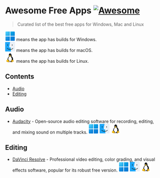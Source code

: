 # Awesome Free Apps [![Awesome](https://awesome.re/badge.svg)](https://github.com/Axorax/awesome-free-apps)

> Curated list of the best free apps for Windows, Mac and Linux

![Windows](win.svg) means the app has builds for Windows.\
![macOS](mac.svg) means the app has builds for macOS.\
![Linux](nix.svg) means the app has builds for Linux.

## Contents

- [Audio](#audio)
- [Editing](#editing)

## Audio

- [Audacity](https://www.audacityteam.org/download/) - Open-source audio editing software for recording, editing, and mixing sound on multiple tracks. ![Windows](win.svg) ![macOS](mac.svg) ![Linux](nix.svg)

## Editing

- [DaVinci Resolve](https://www.blackmagicdesign.com/products/davinciresolve) - Professional video editing, color grading, and visual effects software, popular for its robust free version. ![Windows](win.svg) ![macOS](mac.svg) ![Linux](nix.svg)

